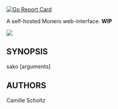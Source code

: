 [![Go Report Card](https://goreportcard.com/badge/github.com/onodera-punpun/sako)](https://goreportcard.com/report/github.com/onodera-punpun/sako)

A self-hosted Monero web-interface. **WIP**

![](https://punpun.moe/FwVZ.png)


## SYNOPSIS

sako [arguments]


## AUTHORS

Camille Scholtz
